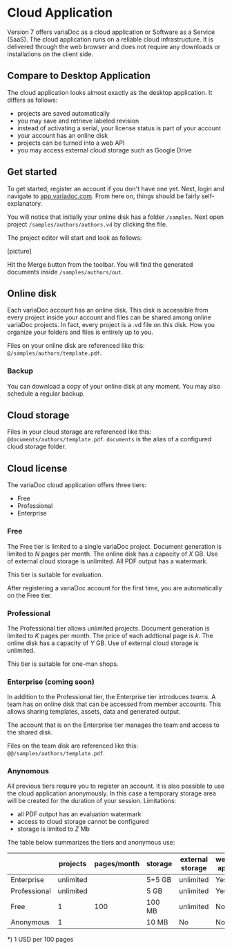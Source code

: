 # Cloud Application
Version 7 offers variaDoc as a cloud application or Software as a Service (SaaS). The cloud application runs on a reliable cloud infrastructure. It is delivered through the web browser and does not require any downloads or installations on the client side.

## Compare to Desktop Application 

The cloud application looks almost exactly as the desktop application. It differs as follows:

- projects are saved automatically
- you may save and retrieve labeled revision
- instead of activating a serial, your license status is part of your account
- your account has an online disk
- projects can be turned into a web API
- you may access external cloud storage such as Google Drive

## Get started
To get started, register an account if you don't have one yet. Next, login and navigate to [app.variadoc.com](app.variadoc.com). From here on, things should be fairly self-explanatory.

You will notice that initially your online disk has a folder `/samples`. Next open project `/samples/authors/authors.vd` by clicking the file.

The project editor will start and look as follows:

[picture]

Hit the Merge button from the toolbar. You will find the generated documents inside `/samples/authors/out`.

## Online disk
Each variaDoc account has an online disk. This disk is accessible from every project inside your account and files can be shared among online variaDoc projects. In fact, every project is a .vd file on this disk. How you organize your folders and files is entirely up to you.

Files on your online disk are referenced like this: `@/samples/authors/template.pdf`.

### Backup
You can download a copy of your online disk at any moment. You may also schedule a regular backup.

## Cloud storage 
Files in your cloud storage are referenced like this: `@documents/authors/template.pdf`. `documents` is the alias of a configured cloud storage folder.

## Cloud license
The variaDoc cloud application offers three tiers: 

- Free
- Professional
- Enterprise

### Free

The Free tier is limited to a single variaDoc project. Document generation is limited to *N* pages per month. The online disk has a capacity of *X* GB. Use of external cloud storage is unlimited. All PDF output has a watermark.

This tier is suitable for evaluation. 

After registering a variaDoc account for the first time, you are automatically on the Free tier.

### Professional
The Professional tier allows unlimited projects. Document generation is limited to *K* pages per month. The price of each addtional page is *k*. The online disk has a capacity of *Y* GB. Use of external cloud storage is unlimited.

This tier is suitable for one-man shops.

### Enterprise (coming soon)
In addition to the Professional tier, the Enterprise tier introduces *teams*. A team has on online disk that can be accessed from member accounts. This allows sharing templates, assets, data and generated output.

The account that is on the Enterprise tier manages the team and access to the shared disk.

Files on the team disk are referenced like this: `@@/samples/authors/template.pdf`.

### Anynomous
All previous tiers require you to register an account. It is also possible to use the cloud application anonymously. In this case a temporary storage area will be created for the duration of your session. Limitations:

- all PDF output has an evaluation watermark
- access to cloud storage cannot be configured
- storage is limited to *Z* Mb

The table below summarizes the tiers and anonymous use:

|            |projects |pages/month  |storage|external storage|web api|teams|
|------------|---------|-------------|-------|----------------|-------|-----|
|Enterprise  |unlimited|             |5+5 GB |unlimited       |Yes    |Yes  |
|Professional|unlimited|             |5 GB   |unlimited       |Yes    |No   |
|Free        |1        |100          |100 MB |unlimited       |No     |No   |
|Anonymous   |1        |             |10 MB  |No              |No     |No   |

*) 1 USD per 100 pages
